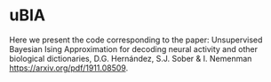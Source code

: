 # uBIA
Here we present the code corresponding to the paper:
Unsupervised Bayesian Ising Approximation for decoding neural activity and other biological dictionaries, D.G. Hernández, S.J. Sober & I. Nemenman https://arxiv.org/pdf/1911.08509.

